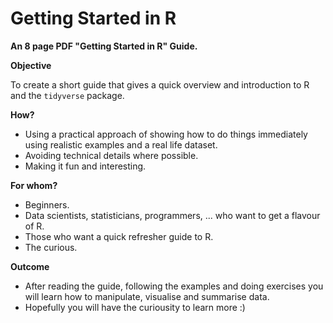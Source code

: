 # Getting Started in R

**An 8 page PDF "Getting Started in R" Guide.**

**Objective** 

To create a short guide that gives a quick overview and introduction to R and 
the `tidyverse` package.

**How?**

* Using a practical approach of showing how to do things immediately using realistic 
examples and a real life dataset. 
* Avoiding technical details where possible.
* Making it fun and interesting.

**For whom?**

* Beginners.
* Data scientists, statisticians, programmers, ... who want to get a flavour of R.
* Those who want a quick refresher guide to R.
* The curious.

**Outcome**

* After reading the guide, following the examples and doing exercises you will 
learn how to manipulate, visualise and summarise data.
* Hopefully you will have the curiousity to learn more :)
